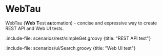 # WebTau 

WebTau (**Web** **T**est **au**tomation) - concise and expressive way to create REST API and Web UI tests.

:include-file: scenarios/rest/simpleGet.groovy {title: "REST API test"}

:include-file: scenarios/ui/Search.groovy {title: "Web UI test"}


